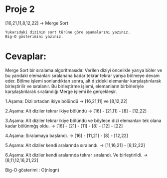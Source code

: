 # Proje 2

[16,21,11,8,12,22] -> Merge Sort

    Yukarıdaki dizinin sort türüne göre aşamalarını yazınız.
    Big-O gösterimini yazınız.

# Cevaplar: 

Merge Sort bir sıralama algoritmasıdır. Verilen diziyi öncelikle yarıya böler ve bu yarıdaki elemanları sıralanana kadar tekrar tekrar yarıya bölmeye devam eder. Bölme işlemi sonlandıktan sonra, alt dizideki elemanlar karşılaştırılarak birleştirilir ve sıralanır. Bu birleştirme işlemi, elemanların birbirleriyle karşılaştırılarak sıralandığı Merge işlemi ile gerçekleşir.

1.Aşama: Dizi ortadan ikiye bölündü -> [16,21,11] ve [8,12,22]

2.Aşama: Alt diziler tekrar ikiye bölündü -> [16] - [21,11] - [8] - [12,22]

3.Aşama: Alt diziler tekrar ikiye bölündü ve böylece dizi elemanları tek olana kadar bölünmğş oldu. -> [16] - [21] - [11] - [8] - [12] - [22]

4.Aşama: Sıralamaya başlandı. -> [16] - [11,21] - [8] - [12,22]

5.Aşama: Alt diziler kendi aralarında sıralandı. -> [11,16,21] - [8,12,22]

6.Aşama: Alt diziler kendi aralarında tekrar sıralandı. Ve birleştirildi. 
-> [8,11,12,16,21,22]

Big-O gösterimi : O(nlogn)
